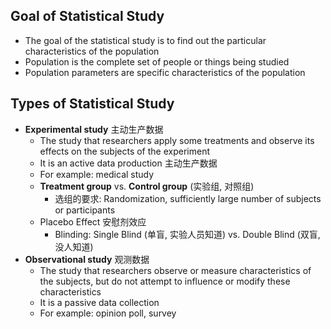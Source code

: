 ## Goal of Statistical Study
- The goal of the statistical study is to find out the particular characteristics of the population
- Population is the complete set of people or things being studied
- Population parameters are specific characteristics of the population
## Types of Statistical Study
- **Experimental study** 主动生产数据
	- The study that researchers apply some treatments and observe its effects on the subjects of the experiment
	- It is an active data production 主动生产数据
	- For example: medical study
	- **Treatment group** vs. **Control group** (实验组, 对照组)
		- 选组的要求: Randomization, sufficiently large number of subjects or participants
	- Placebo Effect 安慰剂效应
		- Blinding: Single Blind (单盲, 实验人员知道) vs. Double Blind (双盲, 没人知道)
- **Observational study** 观测数据
	- The study that researchers observe or measure characteristics of the subjects, but do not attempt to influence or modify these characteristics
	- It is a passive data collection
	- For example: opinion poll, survey